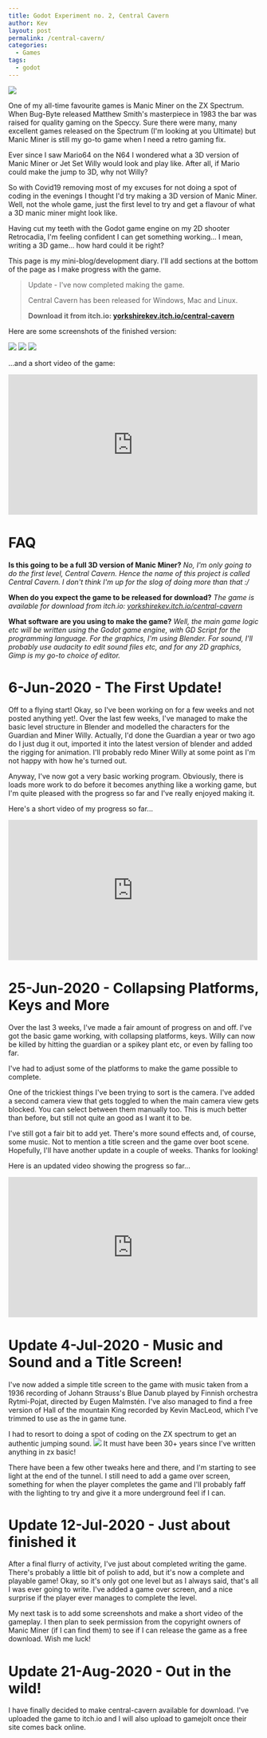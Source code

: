 ```yaml
---
title: Godot Experiment no. 2, Central Cavern
author: Kev
layout: post
permalink: /central-cavern/
categories:
  - Games
tags:
  - godot
---
```

![](/images/central-cavern/screenshot1.png)

One of my all-time favourite games is Manic Miner on the ZX Spectrum. When Bug-Byte released Matthew Smith's masterpiece in 1983 the bar was raised for quality gaming on the Speccy. Sure there were many, many excellent games released on the Spectrum (I'm looking at you Ultimate) but Manic Miner is still my go-to game when I need a retro gaming fix.

Ever since I saw Mario64 on the N64 I wondered what a 3D version of Manic Miner or Jet Set Willy would look and play like. After all, if Mario could make the jump to 3D, why not Willy?

So with Covid19 removing most of my excuses for not doing a spot of coding in the evenings I thought I'd try making a 3D version of Manic Miner. Well, not the whole game, just the first level to try and get a flavour of what a 3D manic miner might look like.

Having cut my teeth with the Godot game engine on my 2D shooter Retrocadia, I'm feeling confident I can get something working... I mean, writing a 3D game... how hard could it be right?

This page is my mini-blog/development diary. I'll add sections at the bottom of the page as I make progress with the game.
>
> Update - I've now completed making the game.
>
> Central Cavern has been released for Windows, Mac and Linux.
> 
> **Download it from itch.io: [yorkshirekev.itch.io/central-cavern](https://yorkshirekev.itch.io/central-cavern)**
>

Here are some screenshots of the finished version:

![](/images/central-cavern/screenshot3.png)
![](/images/central-cavern/screenshot2.png)
![](/images/central-cavern/screenshot4.png)

...and a short video of the game:

<div class="embed-container">
  <iframe
      src="https://player.vimeo.com/video/439503171"
      width="500"
      height="281"
      frameborder="0"
      webkitallowfullscreen
      mozallowfullscreen
      allowfullscreen>
  </iframe>
</div>



# FAQ #
**Is this going to be a full 3D version of Manic Miner?**
*No, I'm only going to do the first level, Central Cavern. Hence the name of this project is called Central Cavern.
I don't think I'm up for the slog of doing more than that :/*

**When do you expect the game to be released for download?**
*The game is available for download from itch.io: [yorkshirekev.itch.io/central-cavern](https://yorkshirekev.itch.io/central-cavern)*

**What software are you using to make the game?**
*Well, the main game logic etc will be written using the Godot game engine, with GD Script for the programming language.
For the graphics, I'm using Blender. For sound, I'll probably use audacity to edit sound files etc, and for any 2D graphics, Gimp is my go-to choice of editor.*


# 6-Jun-2020 - The First Update! #
Off to a flying start! Okay, so I've been working on for a few weeks and not posted anything yet!. Over the last few weeks, I've managed to make the basic level structure in Blender and modelled the characters for the Guardian and Miner Willy. Actually, I'd done the Guardian a year or two ago do I just dug it out, imported it into the latest version of blender and added the rigging for animation. I'll probably redo Miner Willy at some point as I'm not happy with how he's turned out.

Anyway, I've now got a very basic working program. Obviously, there is loads more work to do before it becomes anything like a working game, but I'm quite pleased with the progress so far and I've really enjoyed making it.

Here's a short video of my progress so far...

<div class="embed-container">
  <iframe
      src="https://player.vimeo.com/video/428592264"
      width="500"
      height="281"
      frameborder="0"
      webkitallowfullscreen
      mozallowfullscreen
      allowfullscreen>
  </iframe>
</div>


# 25-Jun-2020 - Collapsing Platforms, Keys and More #
Over the last 3 weeks, I've made a fair amount of progress on and off. I've got the basic game working, with collapsing platforms, keys. Willy can now be killed by hitting the guardian or a spikey plant etc, or even by falling too far.

I've had to adjust some of the platforms to make the game possible to complete.

One of the trickiest things I've been trying to sort is the camera. I've added a second camera view that gets toggled to when the main camera view gets blocked. You can select between them manually too. This is much better than before, but still not quite an good as I want it to be.

I've still got a fair bit to add yet. There's more sound effects and, of course, some music. Not to mention a title screen and the game over boot scene. Hopefully, I'll have another update in a couple of weeks. Thanks for looking!

Here is an updated video showing the progress so far...

<div class="embed-container">
  <iframe
      src="https://player.vimeo.com/video/432599450"
      width="500"
      height="281"
      frameborder="0"
      webkitallowfullscreen
      mozallowfullscreen
      allowfullscreen>
  </iframe>
</div>


# Update 4-Jul-2020 - Music and Sound and a Title Screen! #
I've now added a simple title screen to the game with music taken from a 1936 recording of Johann Strauss's Blue Danub played by Finnish orchestra Rytmi-Pojat, directed by Eugen Malmstén. I've also managed to find a free version of Hall of the mountain King recorded by Kevin MacLeod, which I've trimmed to use as the in game tune.

I had to resort to doing a spot of coding on the ZX spectrum to get an authentic jumping sound.
![](/images/central-cavern/jump-code-zxbasic.png)
It must have been 30+ years since I've written anything in zx basic!

There have been a few other tweaks here and there, and I'm starting to see light at the end of the tunnel. I still need to add a game over screen, something for when the player completes the game and I'll probably faff with the lighting to try and give it a more underground feel if I can.

# Update 12-Jul-2020 - Just about finished it #
After a final flurry of activity, I've just about completed writing the game. There's probably a little bit of polish to add, but it's now a complete and playable game! Okay, so it's only got one level but as I always said, that's all I was ever going to write. I've added a game over screen, and a nice surprise if the player ever manages to complete the level.

My next task is to add some screenshots and make a short video of the gameplay. I then plan to seek permission from the copyright owners of Manic Miner (if I can find them) to see if I can release the game as a free download. Wish me luck!

# Update 21-Aug-2020 - Out in the wild! #
I have finally decided to make central-cavern available for download. I've uploaded the game to itch.io and I will also upload to gamejolt once their site comes back online.